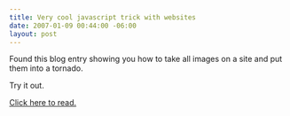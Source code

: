 ```yaml
---
title: Very cool javascript trick with websites
date: 2007-01-09 00:44:00 -06:00
layout: post
---
```


Found this blog entry showing you how to take all images on a site and put them into a tornado.

Try it out.

[Click here to read.](http://www.destructoid.com/forum/viewtopic.php%3ft%3d1271%26highlight%3d)
